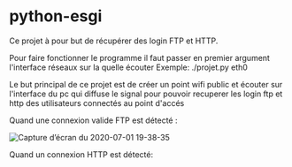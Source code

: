 # python-esgi

Ce projet à pour but de récupérer des login FTP et HTTP.

Pour faire fonctionner le programme il faut passer en premier argument l'interface réseaux sur la quelle écouter
Exemple:
./projet.py eth0

Le but principal de ce projet est de créer un point wifi public et écouter sur l'interface du pc qui diffuse le signal pour pouvoir recuperer les login ftp et http des utilisateurs connectés au point d'accés

Quand une connexion valide FTP est détecté :

![Capture d’écran du 2020-07-01 19-38-35](https://user-images.githubusercontent.com/67002259/86274893-b0165000-bbd2-11ea-9858-7a302baea504.png)

Quand un connexion HTTP est détecté:

